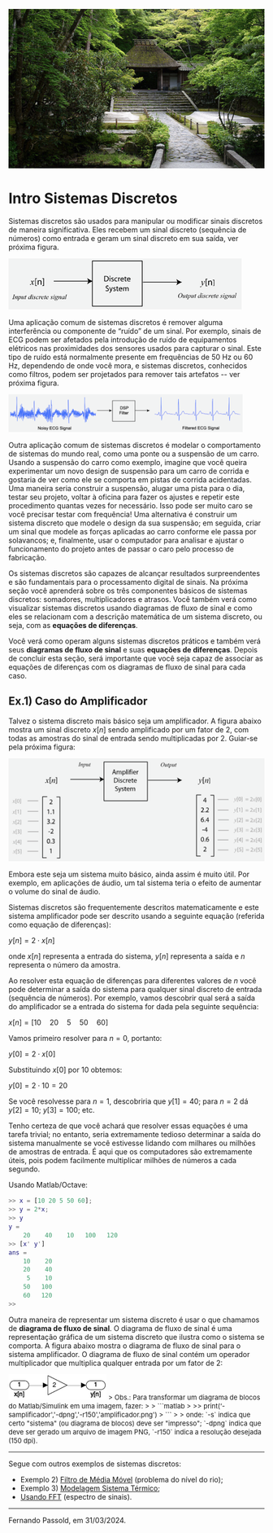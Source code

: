 ![Honen-in-Temple-Northern-Higashiyama](figuras/Honen-in-Temple-Northern-Higashiyama.png)

<!--
Ref.: Digital Signal Processing Foundations, David Dorran, Technological University Dublin, david.dorran@tudublin.ie
(PDF: Digital Signal Processing Foundations.pdf), pág. 19 - 23... 
-->

# Intro Sistemas Discretos

Sistemas discretos são usados para manipular ou modificar sinais discretos de maneira significativa. Eles recebem um sinal discreto (sequência de números) como entrada e geram um sinal discreto em sua saída, ver próxima figura.

<img src="figuras/discrete_system.png" alt="discrete_system" style="zoom:50%;" />

Uma aplicação comum de sistemas discretos é remover alguma interferência ou componente de “ruído” de um sinal. Por exemplo, sinais de ECG podem ser afetados pela introdução de ruído de equipamentos elétricos nas proximidades dos sensores usados para capturar o sinal. Este tipo de ruído está normalmente presente em frequências de 50 Hz ou 60 Hz, dependendo de onde você mora, e sistemas discretos, conhecidos como filtros, podem ser projetados para remover tais artefatos -- ver próxima figura.

<img src="figuras/sinal_ECG_filtrar.png" alt="sinal_ECG_filtrar" style="zoom:45%;" />

Outra aplicação comum de sistemas discretos é modelar o comportamento de sistemas do mundo real, como uma ponte ou a suspensão de um carro. Usando a suspensão do carro como exemplo, imagine que você queira experimentar um novo design de suspensão para um carro de corrida e gostaria de ver como ele se comporta em pistas de corrida acidentadas. Uma maneira seria construir a suspensão, alugar uma pista para o dia, testar seu projeto, voltar à oficina para fazer os ajustes e repetir este procedimento quantas vezes for necessário. Isso pode ser muito caro se você precisar testar com frequência! Uma alternativa é construir um sistema discreto que modele o design da sua suspensão; em seguida, criar um sinal que modele as forças aplicadas ao carro conforme ele passa por solavancos; e, finalmente, usar o computador para analisar e ajustar o funcionamento do projeto antes de passar o caro pelo processo de fabricação.

Os sistemas discretos são capazes de alcançar resultados surpreendentes e são fundamentais para o processamento digital de sinais. Na próxima seção você aprenderá sobre os três componentes básicos de sistemas discretos: somadores, multiplicadores e atrasos. Você também verá como visualizar sistemas discretos usando diagramas de fluxo de sinal e como eles se relacionam com a descrição matemática de um sistema discreto, ou seja, com as **equações de diferenças**.

Você verá como operam alguns sistemas discretos práticos e também verá seus **diagramas de fluxo de sinal** e suas **equações de diferenças**. Depois de concluir esta seção, será importante que você seja capaz de associar as equações de diferenças com os diagramas de fluxo de sinal para cada caso.

<!-- Também serão mostrados alguns exemplos de código que podem ser usados para implementar cada sistema; se você deseja apenas ter uma ideia do DSP, não é importante que você entenda totalmente esse código, mas se quiser poder aplicar o DSP, você o fará.-->

## Ex.1) Caso do Amplificador

Talvez o sistema discreto mais básico seja um amplificador. A figura abaixo mostra um sinal discreto $x[n]$ sendo amplificado por um fator de 2, com todas as amostras do sinal de entrada sendo multiplicadas por 2. Guiar-se pela próxima figura:

<img src="figuras/amplificador.png" alt="amplificador" style="zoom:50%;" />

Embora este seja um sistema muito básico, ainda assim é muito útil. Por exemplo, em aplicações de áudio, um tal sistema teria o efeito de aumentar o volume do sinal de áudio.

Sistemas discretos são frequentemente descritos matematicamente e este sistema amplificador pode ser descrito usando a seguinte equação (referida como equação de diferenças):

$y[n]=2\cdot x[n]$

onde $x[n]$ representa a entrada do sistema, $y[n]$ representa a saída e $n$ representa o número da amostra.

Ao resolver esta equação de diferenças para diferentes valores de $n$ você pode determinar a saída do sistema para qualquer sinal discreto de entrada (sequência de números). Por exemplo, vamos descobrir qual será a saída do amplificador se a entrada do sistema for dada pela seguinte sequência:

$x[n]=[10 \quad 20 \quad 5 \quad 50 \quad 60]$

Vamos primeiro resolver para $n = 0$, portanto:

$y[0]=2 \cdot x[0]$

Substituindo $x[0]$ por $10$ obtemos:

$y[0]=2 \cdot 10 = 20$

Se você resolvesse para $n = 1$, descobriria que $y[1]=40$; para $n = 2$ dá $y[2]=10$; $y[3]=100$; etc.

Tenho certeza de que você achará que resolver essas equações é uma tarefa trivial; no entanto, seria extremamente tedioso determinar a saída do sistema manualmente se você estivesse lidando com milhares ou milhões de amostras de entrada. É aqui que os computadores são extremamente úteis, pois podem facilmente multiplicar milhões de números a cada segundo. 

Usando Matlab/Octave:

```matlab
>> x = [10 20 5 50 60];
>> y = 2*x;
>> y
y =
    20    40    10   100   120
>> [x' y']
ans =
    10    20
    20    40
     5    10
    50   100
    60   120
>> 
```

Outra maneira de representar um sistema discreto é usar o que chamamos de **diagrama de fluxo de sinal**. O diagrama de fluxo de sinal é uma representação gráfica de um sistema discreto que ilustra como o sistema se comporta. A figura abaixo mostra o diagrama de fluxo de sinal para o sistema amplificador. O diagrama de fluxo de sinal contém um operador multiplicador que multiplica qualquer entrada por um fator de 2:

<img src="amplificador_blocos.png" alt="amplificador_blocos" style="zoom:60%;" />

<font size="2">
> Obs.: Para transformar um diagrama de blocos do Matlab/Simulink em uma imagem, fazer:
>
> ```matlab
> >> print(‘-samplificador','-dpng','-r150','amplificador.png')
> ```
>
> onde: `-s<nome do arquivo SLX (sem a extensão)>` indica que certo "sistema" (ou diagrama de blocos) deve ser "impresso"; `-dpng` indica que deve ser gerado um arquivo de imagem PNG, `-r150` indica a resolução desejada (150 dpi).

</font>

---

Segue com outros exemplos de sistemas discretos:

* Exemplo 2) [Filtro de Média Móvel](media_movel.html) (problema do nível do rio); 
* Exemplo 3) [Modelagem Sistema Térmico](modelo_termico.html);
* [Usando FFT](usando_fft_matlab.html) (espectro de sinais).

---

Fernando Passold, em 31/03/2024.


